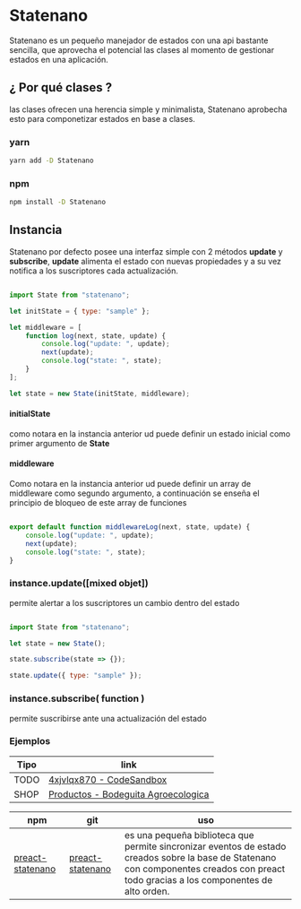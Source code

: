 # Statenano

Statenano es un pequeño manejador de estados con una api bastante sencilla, que aprovecha  el potencial las clases al momento de gestionar estados en una aplicación.

## ¿ Por qué clases ?

las clases ofrecen una herencia simple y minimalista, Statenano aprobecha esto para componetizar estados en base a clases.

### yarn

```bash
yarn add -D Statenano
```
### npm

```bash
npm install -D Statenano
```

## Instancia

Statenano por defecto posee una interfaz simple con 2 métodos  **update** y **subscribe**, **update** alimenta el estado con nuevas propiedades y a su vez notifica a los suscriptores cada actualización.

```javascript

import State from "statenano";

let initState = { type: "sample" };

let middleware = [
    function log(next, state, update) {
        console.log("update: ", update);
        next(update);
        console.log("state: ", state);
    }
];

let state = new State(initState, middleware);

```
#### initialState

como notara en la instancia anterior ud puede definir un estado inicial como primer argumento de **State**

#### middleware

Como notara en la instancia anterior ud puede definir un array de middleware como segundo argumento, a continuación se enseña el principio de bloqueo de este  array de funciones

```javascript

export default function middlewareLog(next, state, update) {
    console.log("update: ", update);
    next(update);
    console.log("state: ", state);
}

```

### instance.update([mixed objet])

permite alertar a los suscriptores un cambio dentro del estado

```javascript

import State from "statenano";

let state = new State();

state.subscribe(state => {});

state.update({ type: "sample" });

```

### instance.subscribe( function ) 

permite suscribirse ante una actualización del estado

### Ejemplos

| Tipo | link |
|------|-----|
|TODO|[4xjvlqx870 - CodeSandbox](https://codesandbox.io/s/3vomp01rkp)|
|SHOP|[Productos - Bodeguita Agroecologica](http://www.bodeguitaagroecologica.cl/producto/)|


| npm | git | uso |
|-----|-----|-----|
| [preact-statenano](https://www.npmjs.com/package/preact-statenano) | [preact-statenano](https://github.com/UpperCod/preact-statenano) | es una pequeña biblioteca que permite sincronizar eventos de estado creados sobre la base de Statenano con componentes creados con preact todo gracias a los componentes de alto orden. |

